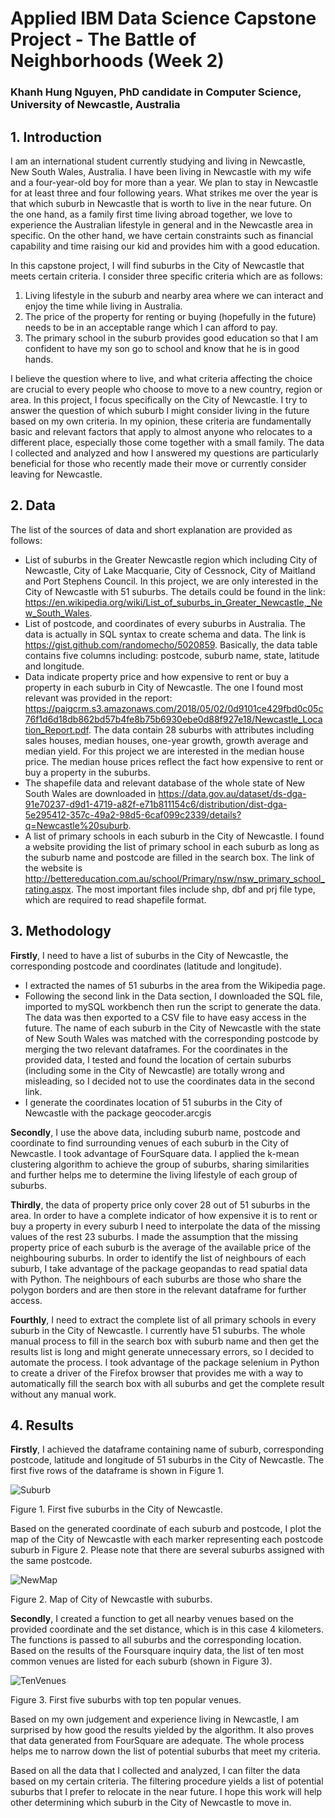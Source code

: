 # Applied IBM Data Science Capstone Project - The Battle of Neighborhoods (Week 2)

### Khanh Hung Nguyen, PhD candidate in Computer Science, University of Newcastle, Australia

## 1. Introduction 

I am an international student currently studying and living in Newcastle, New South Wales, Australia. I have been living in Newcastle with my wife and a four-year-old boy for more than a year. We plan to stay in Newcastle for at least three and four following years. What strikes me over the year is that which suburb in Newcastle that is worth to live in the near future. On the one hand, as a family first time living abroad together, we love to experience the Australian lifestyle in general and in the Newcastle area in specific. On the other hand, we have certain constraints such as financial capability and time raising our kid and provides him with a good education. 

In this capstone project, I will find suburbs in the City of Newcastle that meets certain criteria. I consider three specific criteria which are as follows: 
1. Living lifestyle in the suburb and nearby area where we can interact and enjoy the time while living in Australia. 
2. The price of the property for renting or buying (hopefully in the future) needs to be in an acceptable range which I can afford to pay. 
3. The primary school in the suburb provides good education so that I am confident to have my son go to school and know that he is in good hands. 

I believe the question where to live, and what criteria affecting the choice are crucial to every people who choose to move to a new country, region or area. In this project, I focus specifically on the City of Newcastle. I try to answer the question of which suburb I might consider living in the future based on my own criteria. In my opinion, these criteria are fundamentally basic and relevant factors that apply to almost anyone who relocates to a different place, especially those come together with a small family. The data I collected and analyzed and how I answered my questions are particularly beneficial for those who recently made their move or currently consider leaving for Newcastle. 

## 2. Data 

The list of the sources of data and short explanation are provided as follows: 
- List of suburbs in the Greater Newcastle region which including City of Newcastle, City of Lake Macquarie, City of Cessnock, City of Maitland and Port Stephens Council. In this project, we are only interested in the City of Newcastle with 51 suburbs. The details could be found in the link: https://en.wikipedia.org/wiki/List_of_suburbs_in_Greater_Newcastle,_New_South_Wales. 
- List of postcode, and coordinates of every suburbs in Australia. The data is actually in SQL syntax to create schema and data. The link is https://gist.github.com/randomecho/5020859. Basically, the data table contains five columns including: postcode, suburb name, state, latitude and longitude.
- Data indicate property price and how expensive to rent or buy a property in each suburb in City of Newcastle. The one I found most relevant was provided in the report: https://paigcrm.s3.amazonaws.com/2018/05/02/0d9101ce429fbd0c05c76f1d6d18db862bd57b4fe8b75b6930ebe0d88f927e18/Newcastle_Location_Report.pdf. The data contain 28 suburbs with attributes including sales houses, median houses, one-year growth, growth average and median yield. For this project we are interested in the median house price. The median house prices reflect the fact how expensive to rent or buy a property in the suburbs. 
- The shapefile data and relevant database of the whole state of New South Wales are downloaded in https://data.gov.au/dataset/ds-dga-91e70237-d9d1-4719-a82f-e71b811154c6/distribution/dist-dga-5e295412-357c-49a2-98d5-6caf099c2339/details?q=Newcastle%20suburb. 
- A list of primary schools in each suburb in the City of Newcastle. I found a website providing the list of primary school in each suburb as long as the suburb name and postcode are filled in the search box. The link of the website is http://bettereducation.com.au/school/Primary/nsw/nsw_primary_school_rating.aspx. The most important files include shp, dbf and prj file type, which are required to read shapefile format. 

## 3. Methodology

**Firstly**, I need to have a list of suburbs in the City of Newcastle, the corresponding postcode and coordinates (latitude and longitude). 
- I extracted the names of 51 suburbs in the area from the Wikipedia page. 
- Following the second link in the Data section, I downloaded the SQL file, imported to mySQL workbench then run the script to generate the data. The data was then exported to a CSV file to have easy access in the future. The name of each suburb in the City of Newcastle with the state of New South Wales was matched with the corresponding postcode by merging the two relevant dataframes. For the coordinates in the provided data, I tested and found the location of certain suburbs (including some in the City of Newcastle) are totally wrong and misleading, so I decided not to use the coordinates data in the second link.
- I generate the coordinates location of 51 suburbs in the City of Newcastle with the package geocoder.arcgis 
 
**Secondly**, I use the above data, including suburb name, postcode and coordinate to find surrounding venues of each suburb in the City of Newcastle. I took advantage of FourSquare data. I applied the k-mean clustering algorithm to achieve the group of suburbs, sharing similarities and further helps me to determine the living lifestyle of each group of suburbs. 

**Thirdly**, the data of property price only cover 28 out of 51 suburbs in the area. In order to have a complete indicator of how expensive it is to rent or buy a property in every suburb I need to interpolate the data of the missing values of the rest 23 suburbs. I made the assumption that the missing property price of each suburb is the average of the available price of the neighbouring suburbs. In order to identify the list of neighbours of each suburb, I take advantage of the package geopandas to read spatial data with Python. The neighbours of each suburbs are those who share the polygon borders and are then store in the relevant dataframe for further access. 

**Fourthly**, I need to extract the complete list of all primary schools in every suburb in the City of Newcastle. I currently have 51 suburbs. The whole manual process to fill in the search box with suburb name and then get the results list is long and might generate unnecessary errors, so I decided to automate the process. I took advantage of the package selenium in Python to create a driver of the Firefox browser that provides me with a way to automatically fill the search box with all suburbs and get the complete result without any manual work. 

## 4. Results

**Firstly**, I achieved the dataframe containing name of suburb, corresponding postcode, latitude and longitude of 51 suburbs in the City of Newcastle. The first five rows of the dataframe is shown in Figure 1. 

![Suburb](https://www.dropbox.com/s/g9by7k8m310vdty/1-Suburbs.png?raw=1 "Suburbs in Newcastle")

Figure 1. First five suburbs in the City of Newcastle. 

Based on the generated coordinate of each suburb and postcode, I plot the map of the City of Newcastle with each marker representing each postcode suburb in Figure 2. Please note that there are several suburbs assigned with the same postcode. 

![NewMap](https://www.dropbox.com/s/gus61m77kaneyix/2-NewcastleMap.png?raw=1 "Map of Newcastle") 

Figure 2. Map of City of Newcastle with suburbs. 

**Secondly**, I created a function to get all nearby venues based on the provided coordinate and the set distance, which is in this case 4 kilometers. The functions is passed to all suburbs and the corresponding location. Based on the results of the Foursquare inquiry data, the list of ten most common venues are listed for each suburb (shown in Figure 3). 

![TenVenues](https://www.dropbox.com/s/dae0u2wwngongkj/3-topTenVenues.png?raw=1 "Top 10 Venues") 

Figure 3. First five suburbs with top ten popular venues. 



Based on my own judgement and experience living in Newcastle, I am surprised by how good the results yielded by the algorithm. It also proves that data generated from FourSquare are adequate. The whole process helps me to narrow down the list of potential suburbs that meet my criteria. 

Based on all the data that I collected and analyzed, I can filter the data based on my certain criteria. The filtering procedure yields a list of potential suburbs that I prefer to relocate in the near future. I hope this work will help other determining which suburb in the City of Newcastle to move in.